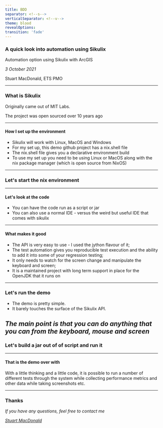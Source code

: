 ```yaml
---
title: BDD
separator: <!--s-->
verticalSeparator: <!--v-->
theme: blood
revealOptions:
transition: 'fade'
---
```


### A quick look into automation using Sikulix

Automation option using Sikulix with ArcGIS

_3 October 2021_

Stuart MacDonald, ETS PMO

---

### What is Sikulix

Originally came out of MIT Labs. 

The project was open sourced over 10 years ago


---
#### How I set up the environment

- Sikulix will work with Linux, MacOS and Windows
- For my set up, this demo github project has a nix.shell file
- The nix.shell file gives you a declarative environment build
- To use my set up you need to be using Linux or MacOS along with the nix package manager (which is open source from NixOS)

---
### Let's start the nix environment



---
#### Let's look at the code

- You can have the code run as a script or jar
- You can also use a normal IDE - versus the weird but useful IDE that comes with sikulix

---

#### What makes it good

- The API is very easy to use - I used the jython flavour of it;
- The test automation gives you reproducible test execution and the ability to add it into some of your regression testing;
- It only needs to watch for the screen change and manipulate the keyboard and screen;
- It is a maintained project with long term support in place for the OpenJDK that it runs on
---

### Let's run the demo

- The demo is pretty simple. 
- It barely touches the surface of the Sikulix API.

_The main point is that you can do anything that you can from the keyboard, mouse and screen_
---

### Let's build a jar out of of script and run it

---
#### That is the demo over with

With a little thinking and a little code, it is possible to run a number of different tests through the system while collecting performance metrics and other data while taking screenshots etc.

---
### Thanks

_If you have any questions, feel free to contact me_

_[Stuart MacDonald](stuart.macd@gmail.com)_

